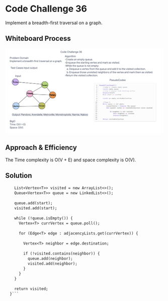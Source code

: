 # Code Challenge 36
Implement a breadth-first traversal on a graph.

## Whiteboard Process
![Lab 36](./lab36.png)

## Approach & Efficiency
The Time complexity is O(V + E) and space complexity is O(V).

## Solution
```  public List<Vertex<T>> breadthFirstTraversal(Vertex<T> start) {
    List<Vertex<T>> visited = new ArrayList<>();
    Queue<Vertex<T>> queue = new LinkedList<>();

    queue.add(start);
    visited.add(start);

    while (!queue.isEmpty()) {
      Vertex<T> currVertex = queue.poll();

      for (Edge<T> edge : adjacencyLists.get(currVertex)) {

        Vertex<T> neighbor = edge.destination;

        if (!visited.contains(neighbor)) {
          queue.add(neighbor);
          visited.add(neighbor);
        }
      }
    }

    return visited;
  }```
